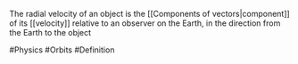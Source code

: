 The radial velocity of an object is the [[Components of vectors|component]] of its [[velocity]] relative to an observer on the Earth, in the direction from the Earth to the object

#Physics #Orbits #Definition 